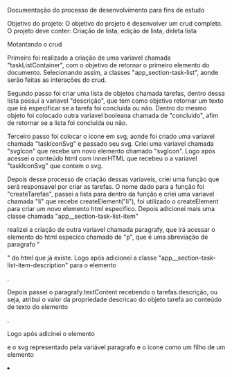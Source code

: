 Documentação do processo de desenvolvimento para fins de estudo 

Objetivo do projeto: O objetivo do projeto é desenvolver um crud completo. O projeto deve conter: Criação de lista, edição de lista, deleta lista 

Motantando o crud 

Primeiro foi realizado a criação de uma variavel chamada "taskListContainer", com o objetivo de retornar o primeiro elemento do documento. Selecionando assim, a classes "app_section-task-list", aonde serão feitas as interações do crud.

Segundo passo foi criar uma lista de objetos chamada tarefas, dentro dessa lista possui a variavel "descrição", que tem como objetivo retornar um texto que irá especificar se a tarefa foi concluída ou não. Dentro do mesmo objeto foi colocado outra variavel booleana chamada de "concluido", afim de retornar se a lista foi concluída ou não.

Terceiro passo foi colocar o icone em svg, aonde foi criado uma variavel chamada "taskIconSvg" e passado seu svg. Criei uma variavel chamada "svgIcon" que recebe um novo elemento chamado "svgIcon". Logo após acessei o conteúdo html com innerHTML que recebeu o a variavel "taskIconSvg" que contem o svg.

Depois  desse processo de criação dessas variaveis, criei uma função que será responsavel por criar as tarefas. O nome dado para a função foi "createTarefas", passei a lista para dentro da função e criei uma variavel chamada "li" que recebe createElement("li"), foi utilizado o createElement para criar um novo elemento html especifico. Depois adicionei mais uma classe chamada "app__section-task-list-item"

realizei a criação de outra variavel chamada paragrafy, que irá acessar o elemento do html especico chamado de "p", que é uma abreviação de paragrafo "<p>" do html que já existe. Logo após adicionei a classe "app__section-task-list-item-description" para o elemento <p>.


Depois passei o paragrafy.textContent recebendo o tarefas.descrição, ou seja, atribui o valor da propriedade descricao do objeto tarefa ao conteúdo de texto do elemento <p>.

Logo após  adicinei o elemento <p> e o svg representado pela variável paragrafo e o icone como um filho de um elemento <li>
